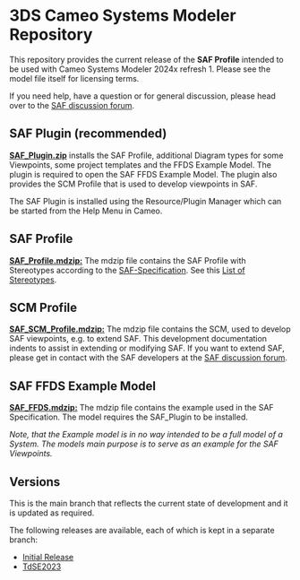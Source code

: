 # 3DS Cameo Systems Modeler Repository

This repository provides the current release of the **SAF Profile** intended to be used with Cameo Systems Modeler 2024x refresh 1. Please see the model file itself for licensing terms.

If you need help, have a question or for general discussion, please head over to the [SAF discussion forum](https://github.com/GfSE/SAF-Specification/discussions).


## SAF Plugin (recommended)
 **[SAF_Plugin.zip](SAF_Plugin/SAF_Plugin.zip)** installs the SAF Profile, additional Diagram types for some Viewpoints, some project templates and the FFDS Example Model. The plugin is required to open the SAF FFDS Example Model. The plugin also provides the SCM Profile that is used to develop viewpoints in SAF.

The SAF Plugin is installed using the Resource/Plugin Manager which can be started from the Help Menu in Cameo.

## SAF Profile
**[SAF_Profile.mdzip:](SAF_Plugin/profiles/SAF_Profile.mdzip)** The mdzip file contains the SAF Profile with Stereotypes according to the [SAF-Specification](https://github.com/GfSE/SAF-Specification/). See this [List of Stereotypes](https://github.com/GfSE/SAF-Specification/blob/main/stereotypes.md).

## SCM Profile
**[SAF_SCM_Profile.mdzip:](SAF_Plugin/profiles/SAF_SCM_Profile.mdzip)** The mdzip file contains the SCM, used to develop SAF viewpoints, e.g. to extend SAF.
This development documentation indents to assist in extending or modifying SAF. If you want to extend SAF, please get in contact with the SAF developers at the [SAF discussion forum](https://github.com/GfSE/SAF-Specification/discussions).

## SAF FFDS Example Model
**[SAF_FFDS.mdzip:](SAF_Plugin/samples/SAF/SAF_FFDS.mdzip)** The mdzip file contains the example used in the SAF Specification. The model requires the SAF_Plugin to be installed. 

*Note, that the Example model is in no way intended to be a full model of a System. The models main purpose is to serve as an example for the SAF Viewpoints.*

## Versions
This is the main branch that reflects the current state of development and it is updated as required.

The following releases are available, each of which is kept in a separate branch:
* [Initial Release](https://github.com/GfSE/SAF-Cameo-Profile/tree/Initial-Release)
* [TdSE2023](https://github.com/GfSE/SAF-Cameo-Profile/tree/TdSE2023)
